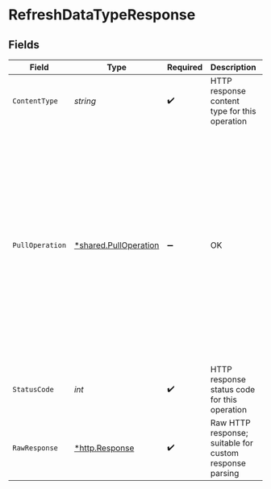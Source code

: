 # RefreshDataTypeResponse


## Fields

| Field                                                                                                                                                                                                                                                                                                                                                                           | Type                                                                                                                                                                                                                                                                                                                                                                            | Required                                                                                                                                                                                                                                                                                                                                                                        | Description                                                                                                                                                                                                                                                                                                                                                                     | Example                                                                                                                                                                                                                                                                                                                                                                         |
| ------------------------------------------------------------------------------------------------------------------------------------------------------------------------------------------------------------------------------------------------------------------------------------------------------------------------------------------------------------------------------- | ------------------------------------------------------------------------------------------------------------------------------------------------------------------------------------------------------------------------------------------------------------------------------------------------------------------------------------------------------------------------------- | ------------------------------------------------------------------------------------------------------------------------------------------------------------------------------------------------------------------------------------------------------------------------------------------------------------------------------------------------------------------------------- | ------------------------------------------------------------------------------------------------------------------------------------------------------------------------------------------------------------------------------------------------------------------------------------------------------------------------------------------------------------------------------- | ------------------------------------------------------------------------------------------------------------------------------------------------------------------------------------------------------------------------------------------------------------------------------------------------------------------------------------------------------------------------------- |
| `ContentType`                                                                                                                                                                                                                                                                                                                                                                   | *string*                                                                                                                                                                                                                                                                                                                                                                        | :heavy_check_mark:                                                                                                                                                                                                                                                                                                                                                              | HTTP response content type for this operation                                                                                                                                                                                                                                                                                                                                   |                                                                                                                                                                                                                                                                                                                                                                                 |
| `PullOperation`                                                                                                                                                                                                                                                                                                                                                                 | [*shared.PullOperation](../../../pkg/models/shared/pulloperation.md)                                                                                                                                                                                                                                                                                                            | :heavy_minus_sign:                                                                                                                                                                                                                                                                                                                                                              | OK                                                                                                                                                                                                                                                                                                                                                                              | {<br/>"id": "97d60846-f07a-4d42-b5a0-0bdcc6ebf56b",<br/>"companyId": "4645bd78-8988-45bc-ac9e-67ba5df6e4e5",<br/>"connectionId": "51baa045-4836-4317-a42e-3542e991e581",<br/>"dataType": "invoices",<br/>"status": "Initial",<br/>"statusDescription": "Paused until 2022-10-23T00:00:00.000Z",<br/>"requested": "2022-11-14T11:18:37.2798351Z",<br/>"progress": 10,<br/>"isCompleted": false,<br/>"isErrored": false<br/>} |
| `StatusCode`                                                                                                                                                                                                                                                                                                                                                                    | *int*                                                                                                                                                                                                                                                                                                                                                                           | :heavy_check_mark:                                                                                                                                                                                                                                                                                                                                                              | HTTP response status code for this operation                                                                                                                                                                                                                                                                                                                                    |                                                                                                                                                                                                                                                                                                                                                                                 |
| `RawResponse`                                                                                                                                                                                                                                                                                                                                                                   | [*http.Response](https://pkg.go.dev/net/http#Response)                                                                                                                                                                                                                                                                                                                          | :heavy_check_mark:                                                                                                                                                                                                                                                                                                                                                              | Raw HTTP response; suitable for custom response parsing                                                                                                                                                                                                                                                                                                                         |                                                                                                                                                                                                                                                                                                                                                                                 |